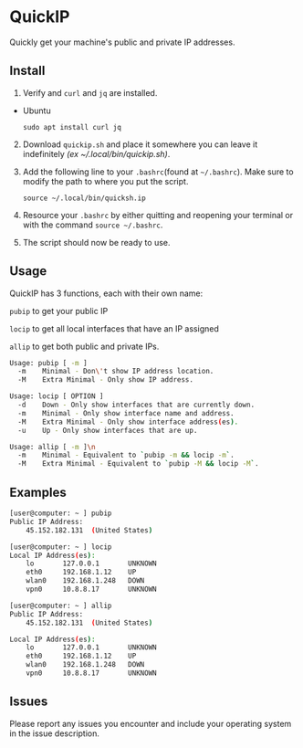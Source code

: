 # QuickIP
Quickly get your machine's public and private IP addresses.

## Install

1. Verify and `curl` and `jq` are installed.
  * Ubuntu

    ```
    sudo apt install curl jq
    ```

2. Download `quickip.sh` and place it somewhere you can leave it indefinitely *(ex ~/.local/bin/quickip.sh)*.
3. Add the following line to your `.bashrc`(found at `~/.bashrc`). Make sure to modify the path to where you put the script.

    ```
    source ~/.local/bin/quicksh.ip
    ```

4. Resource your `.bashrc` by either quitting and reopening your terminal or with the command `source ~/.bashrc`.
5. The script should now be ready to use.

## Usage

QuickIP has 3 functions, each with their own name:

`pubip` to get your public IP

`locip` to get all local interfaces that have an IP assigned

`allip` to get both public and private IPs.

```sh
Usage: pubip [ -m ]
  -m    Minimal - Don\'t show IP address location.
  -M    Extra Minimal - Only show IP address.
```

```sh
Usage: locip [ OPTION ]
  -d    Down - Only show interfaces that are currently down.
  -m    Minimal - Only show interface name and address.
  -M    Extra Minimal - Only show interface address(es).
  -u    Up - Only show interfaces that are up.
```

```sh
Usage: allip [ -m ]\n
  -m    Minimal - Equivalent to `pubip -m && locip -m`.
  -M    Extra Minimal - Equivalent to `pubip -M && locip -M`.
```

## Examples

```sh
[user@computer: ~ ] pubip
Public IP Address:
	45.152.182.131	(United States)
```
```sh
[user@computer: ~ ] locip
Local IP Address(es):
	lo     	 127.0.0.1    	 UNKNOWN
	eth0   	 192.168.1.12  	 UP     
	wlan0  	 192.168.1.248	 DOWN   
	vpn0	 10.8.8.17    	 UNKNOWN
```
```sh
[user@computer: ~ ] allip
Public IP Address:
	45.152.182.131	(United States)

Local IP Address(es):
	lo     	 127.0.0.1    	 UNKNOWN
	eth0   	 192.168.1.12  	 UP     
	wlan0  	 192.168.1.248	 DOWN   
	vpn0	 10.8.8.17    	 UNKNOWN
```

## Issues

Please report any issues you encounter and include your operating system in the issue description.
